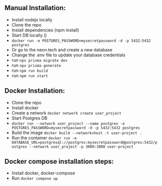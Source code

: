 ## Manual Installation:
- Install nodejs locally
- Clone the repo
- Install dependencies (npm install) 
- Start DB locally () 
 - `docker run -e POSTGRES_PASSWORD=mysecretpassword -d -p 5432:5432 postgres`
 - Or go to the neon.tech and create a new database
- Change the .env file to update your database credentials
- run `npx prisma migrate dev`
- run `npx prisma generate`
- run `npm run build`
- run `npm run start`


 ## Docker Installation:
- Clone the repo
- Install docker
- Create a network `docker network create user_project`
- Start Postgres DB
 - `docker run --network user_project --name postgres -e POSTGRES_PASSWORD=mysecretpassword -d -p 5432:5432 postgres`
- Build the image `docker build --network=host -t user-project .`
- Run the container `docker run -e DATABASE_URL=postgresql://postgres:mysecretpassword@postgres:5432/postgres --network user_project -p 3000:3000 user-project`



## Docker compose installation steps:
- Install docker, docker-compose
- Run `docker compose up`
 
 